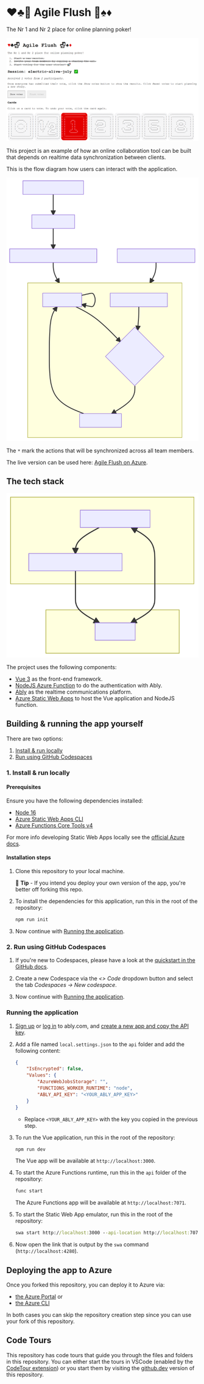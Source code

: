 # ♥♣🚽 Agile Flush 🚽♠♦

The Nr 1 and Nr 2 place for online planning poker!

![AgileFlush Screenshot](agileflush_screenshot.png)

This project is an example of how an online collaboration tool can be built that depends on realtime data synchronization between clients.

This is the flow diagram how users can interact with the application.

![Functionality diagram](/diagrams/functionality.svg)

The `*` mark the actions that will be synchronized across all team members.

The live version can be used here: [Agile Flush on Azure](https://gentle-moss-08d9e3303.azurestaticapps.net).

## The tech stack

![Component diagram](/diagrams/components.svg)

The project uses the following components:

- [Vue 3](https://v3.vuejs.org/) as the front-end framework.
- [NodeJS Azure Function](https://docs.microsoft.com/azure/developer/javascript/how-to/develop-serverless-apps) to do the authentication with Ably.
- [Ably](https://ably.com/) as the realtime communications platform.
- [Azure Static Web Apps](https://docs.microsoft.com/azure/static-web-apps/overview) to host the Vue application and NodeJS function.

## Building & running the app yourself

There are two options:

1. [Install & run locally](#1-install--run-locally)
1. [Run using GitHub Codespaces](#2-run-using-github-codespaces)

### 1. Install & run locally

#### Prerequisites

Ensure you have the following dependencies installed:

- [Node 16](https://nodejs.org/en/download/)
- [Azure Static Web Apps CLI](https://github.com/Azure/static-web-apps-cli)
- [Azure Functions Core Tools v4](https://docs.microsoft.com/azure/azure-functions/functions-run-local?tabs=v4)

For more info developing Static Web Apps locally see the [official Azure docs](https://docs.microsoft.com/azure/static-web-apps/local-development).

#### Installation steps

1. Clone this repository to your local machine.

    📝 **Tip** - If you intend you deploy your own version of the app, you're better off forking this repo.

1. To install the dependencies for this application, run this in the root of the repository:

    ```cmd
    npm run init
    ```

1. Now continue with [Running the application](#running-the-application).

### 2. Run using GitHub Codespaces

1. If you're new to Codespaces, please have a look at the [quickstart in the GitHub docs](https://docs.github.com/en/codespaces/getting-started/quickstart).

1. Create a new Codespace via the *<> Code* dropdown button and select the tab *Codespaces -> New codespace*.

1. Now continue with [Running the application](#running-the-application).

### Running the application

1. [Sign up](https://ably.com/signup) or [log in](https://ably.com/login) to ably.com, and [create a new app and copy the API key](https://faqs.ably.com/setting-up-and-managing-api-keys).

1. Add a file named `local.settings.json` to the `api` folder and add the following content:

    ```json
    {
        "IsEncrypted": false,
        "Values": {
            "AzureWebJobsStorage": "",
            "FUNCTIONS_WORKER_RUNTIME": "node",
            "ABLY_API_KEY": "<YOUR_ABLY_APP_KEY>"
        }
    }
    ```

    - Replace `<YOUR_ABLY_APP_KEY>` with the key you copied in the previous step.

1. To run the Vue application, run this in the root of the repository:

    ```cmd
    npm run dev
    ```

    The Vue app will be available at `http://localhost:3000`.

1. To start the Azure Functions runtime, run this in the `api` folder of the repository:

    ```cmd
    func start
    ```

    The Azure Functions app will be available at `http://localhost:7071`.

1. To start the Static Web App emulator, run this in the root of the repository:

    ```cmd
    swa start http://localhost:3000 --api-location http://localhost:7071
    ```

1. Now open the link that is output by the `swa` command (`http://localhost:4280`).

## Deploying the app to Azure

Once you forked this repository, you can deploy it to Azure via:

- [the Azure Portal](https://docs.microsoft.com/azure/static-web-apps/get-started-portal?tabs=vue) or
- [the Azure CLI](https://docs.microsoft.com/azure/static-web-apps/get-started-cli?tabs=vue)

In both cases you can skip the repository creation step since you can use your fork of this repository.

## Code Tours

This repository has code tours that guide you through the files and folders in this repository. You can either start the tours in VSCode (enabled by the [CodeTour extension](https://marketplace.visualstudio.com/items?itemName=vsls-contrib.codetour)) or you start them by visiting the [github.dev](https://github.dev/ably-labs/agile-flush-vue-app) version of this repository.
